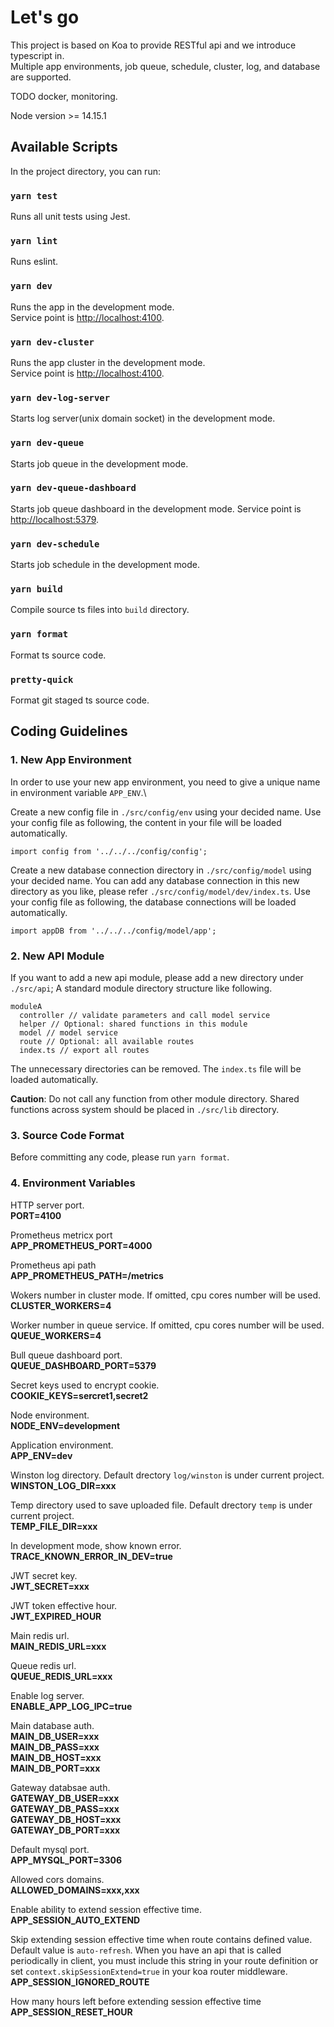 # Let's go
This project is based on Koa to provide RESTful api and we introduce typescript in.\
Multiple app environments, job queue, schedule, cluster, log, and database are supported.

TODO docker, monitoring.

Node version >= 14.15.1

## Available Scripts
In the project directory, you can run:

### `yarn test`
Runs all unit tests using Jest.

### `yarn lint`
Runs eslint.

### `yarn dev`

Runs the app in the development mode.<br />
Service point is [http://localhost:4100](http://localhost:4100).

### `yarn dev-cluster`

Runs the app cluster in the development mode.<br />
Service point is [http://localhost:4100](http://localhost:4100).

### `yarn dev-log-server`

Starts log server(unix domain socket) in the development mode.

### `yarn dev-queue`

Starts job queue in the development mode.

### `yarn dev-queue-dashboard`

Starts job queue dashboard in the development mode.
Service point is [http://localhost:5379](http://localhost:5379).

### `yarn dev-schedule`

Starts job schedule in the development mode.

### `yarn build`

Compile source ts files into `build` directory.

### `yarn format`

Format ts source code.

### `pretty-quick`

Format git staged ts source code.


## Coding Guidelines

### 1. New App Environment

In order to use your new app environment, you need to give a unique name in environment variable `APP_ENV`.\

Create a new config file in `./src/config/env` using your decided name.
Use your config file as following, the content in your file will be loaded automatically.
```
import config from '../../../config/config';
```


Create a new database connection directory in `./src/config/model` using your decided name. You can add any database connection in this new directory as you like, please refer `./src/config/model/dev/index.ts`.
Use your config file as following, the database connections will be loaded automatically.
```
import appDB from '../../../config/model/app';
```

### 2. New API Module

If you want to add a new api module, please add a new directory under `./src/api`;
A standard module directory structure like following.
```
moduleA
  controller // validate parameters and call model service
  helper // Optional: shared functions in this module
  model // model service
  route // Optional: all available routes
  index.ts // export all routes
```
The unnecessary directories can be removed.
The `index.ts` file will be loaded automatically.

**Caution**: Do not call any function from other module directory. Shared functions across system should be placed in `./src/lib` directory.

### 3. Source Code Format

Before committing any code, please run `yarn format`.

### 4. Environment Variables

HTTP server port.\
**PORT=4100**

Prometheus metricx port\
**APP_PROMETHEUS_PORT=4000**

Prometheus api path\
**APP_PROMETHEUS_PATH=/metrics**

Wokers number in cluster mode. If omitted, cpu cores number will be used.\
**CLUSTER_WORKERS=4**

Worker number in queue service. If omitted, cpu cores number will be used.\
**QUEUE_WORKERS=4**

Bull queue dashboard port.\
**QUEUE_DASHBOARD_PORT=5379**

Secret keys used to encrypt cookie.\
**COOKIE_KEYS=sercret1,secret2**

Node environment.\
**NODE_ENV=development**

Application environment.\
**APP_ENV=dev**

Winston log directory. Default drectory `log/winston` is under current project.\
**WINSTON_LOG_DIR=xxx**

Temp directory used to save uploaded file. Default drectory `temp` is under current project.\
**TEMP_FILE_DIR=xxx**

In development mode, show known error.\
**TRACE_KNOWN_ERROR_IN_DEV=true**

JWT secret key.\
**JWT_SECRET=xxx**

JWT token effective hour.\
**JWT_EXPIRED_HOUR**

Main redis url.\
**MAIN_REDIS_URL=xxx**

Queue redis url.\
**QUEUE_REDIS_URL=xxx**

Enable log server.\
**ENABLE_APP_LOG_IPC=true**

Main database auth.\
**MAIN_DB_USER=xxx**\
**MAIN_DB_PASS=xxx**\
**MAIN_DB_HOST=xxx**\
**MAIN_DB_PORT=xxx**

Gateway databsae auth.\
**GATEWAY_DB_USER=xxx**\
**GATEWAY_DB_PASS=xxx**\
**GATEWAY_DB_HOST=xxx**\
**GATEWAY_DB_PORT=xxx**

Default mysql port.\
**APP_MYSQL_PORT=3306**

Allowed cors domains.\
**ALLOWED_DOMAINS=xxx,xxx**

Enable ability to extend session effective time.\
**APP_SESSION_AUTO_EXTEND**

Skip extending session effective time when route contains defined value. Default value is `auto-refresh`. When you have an api that is called periodically in client, you must include this string in your route definition or set `context.skipSessionExtend=true` in your koa router middleware.\
**APP_SESSION_IGNORED_ROUTE**

How many hours left before extending session effective time\
**APP_SESSION_RESET_HOUR**

